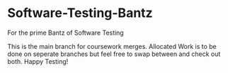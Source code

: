 # Software-Testing-Bantz
For the prime Bantz of Software Testing

This is the main branch for coursework merges. Allocated Work is to be done on seperate branches but feel free to swap between and check out both. Happy Testing!
